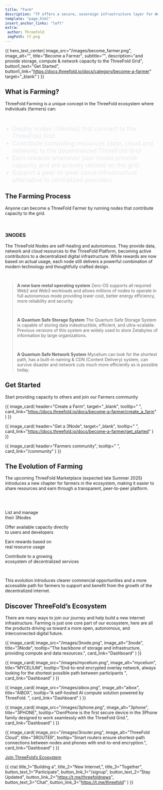 ```yaml
---
title: "Farm"
description: "TF offers a secure, sovereign infrastructure layer for Web4, delivering unparalleled scalability, incorruptible and permanent data storage, AI and Web2/Web3/Edge compatibility, and 100% uptime for a resilient digital future." # quotation marks to allow colons where used
template: "page.html"
insert_anchor_links: "left"
extra:
 author: ThreeFold
 imgPath: tf.png
---
```


<!-- section 1 (Become a Farmer) -->

{{ hero_text_center(
    image_src="/images/become_farmer.png",
    image_alt="",
    title="Become a Farmer",
    subtitle="",
    description="and provide storage, compute & network capacity to the ThreeFold Grid",
    button1_text="Get Started",
    button1_link="https://docs.threefold.io/docs/category/become-a-farmer"
    target="_blank"
) }}

<!-- ------------------------------------------------------------------------------------- -->

<!--section 2 (What is Farming)-->

<div class="lg:pb-24 pb-12 mx-auto max-w-7xl px-4 lg:px-8">

## What is Farming?

ThreeFold Farming is a unique concept in the ThreeFold ecosystem where individuals (farmers) can:

<br>
 
- Deploy nodes (3Nodes) that connect to the ThreeFold Grid
- Contribute computing resources (data, cloud and network) to the decentralized ThreeFold Grid
- Earn rewards whenever your nodes provide capacity and are actively utilized on the grid.
- Support a peer-to-peer cloud infrastructure alternative to centralized providers

</div>

<!-- ------------------------------------------------------------------------------------- -->

<!-- section 3 (The Farming Process ) -->

<div class="lg:py-24 py-12 px-4 lg:px-8">
<div class="container max-w-7xl mx-auto">

## The Farming Process 

Anyone can become a ThreeFold Farmer by running nodes that contribute capacity to the grid. 

<br>

### **3NODES**

The ThreeFold Nodes are self-healing and autonomous. They provide data, network and cloud resources to the ThreeFold Platform, becoming active contributors to a decentralized digital infrastructure. 
While rewards are now based on actual usage, each node still delivers a powerful combination of modern technology and thoughtfully crafted design.

<br>

<div class="px-4 lg:px-16">

<blockquote class=" fade-in px-6">

**A new bare metal operating system**
Zero-OS supports all required Web2 and Web3 workloads and allows millions of nodes to operate in full autonomous mode providing lower cost, better energy efficiency, more reliability and security.

<br>

**A Quantum Safe Storage System**
The Quantum Safe Storage System is capable of storing data indestructible, efficient, and ultra-scalable. Previous versions of this system are widely used to store Zetabytes of information by large organizations.

<br>

**A Quantum Safe Network System**
Mycelium can look for the shortest path, has a built-in naming & CDN (Content Delivery) system, can survive disaster and network cuts much more efficiently as is possible today.

</blockquote>
</div>
</div>
</div>

<!----------------------------------------------------------------------------------------->

<!-- section 4 (Get Started) -->

<div class="lg:py-24 py12 px-4 lg:px-8">
<div class="container max-w-7xl mx-auto">

## Get Started

Start providing capacity to others and join our Farmers community

<div class="max-w-7xl mt-16">
    <div class="flex lg:flex-row flex-col">
    
{{ image_card(
    header="Create a Farm",
    target="_blank",
    tooltip=" ",
    card_link="https://docs.threefold.io/docs/become-a-farmer/create_a_farm"
) }}

{{ image_card(
    header="Get a 3Node",
        target="_blank",
    tooltip=" ",
    card_link="https://docs.threefold.io/docs/become-a-farmer/get_started"
) }}

{{ image_card(
    header="Farmers community",
    tooltip=" ",
    card_link="/community"
) }}

</div>
</div>
</div>
</div>

<!----------------------------------------------------------------------------------------->

<!-- section 5 (The Evolution of Farming) -->

<div class="lg:py-24 py-12 px-4 lg:px-8">
<div class="container max-w-7xl mx-auto">

## The Evolution of Farming

The upcoming ThreeFold Marketplace (expected late Summer 2025) introduces a new chapter for farmers in the ecosystem, making it easier to share resources and earn through a transparent, peer-to-peer platform.

<br>


<div class="w-full h-12 my-4 gradient-bar rounded-sm"></div>

<br>

<div class="grid max-w-xl grid-cols-1 gap-x-12 gap-y-8 lg:max-w-none lg:grid-cols-4 text-center">

        
<p class="text-base">List and manage <br>their 3Nodes</p>
      
<p class="text-base">Offer available capacity directly<br> to users and developers</p>
     
<p class="text-base">Earn rewards based on<br> real resource usage</p> 
       
<p class="text-base">Contribute to a growing <br>ecosystem of decentralized services</p>

</div>

<br>

This evolution introduces clearer commercial opportunities and a more accessible path for farmers to support and benefit from the growth of the decentralized internet.

</div>
</div>

<!----------------------------------------------------------------------------------------->

<!-- section 6 (Discover ThreeFold’s Ecosystem) -->

<div class="lg:py-24 py-12 px-4 lg:px-8">
<div class="container max-w-7xl mx-auto">

## Discover ThreeFold’s Ecosystem

<div class="max-w-4xl">

There are many ways to join our journey and help build a new internet infrastructure. 
Farming is just one core part of our ecosystem, here are all the products driving us toward a more open, autonomous, and interconnected digital future.

</div>

<div class="max-w-7xl mx-4 md:mx-10 lg:mx-20 mt-16 xl:mx-auto">
    <div class="flex lg:flex-row flex-col">

{{ image_card(
    image_src="/images/3node.png",
    image_alt="3node",
    title="3Node",
    tooltip="The backbone of storage and infrastructure, providing compute and data resources.",
    card_link="Dashboard"
) }}

{{ image_card(
    image_src="/images/mycelium.png",
    image_alt="mycelium",
    title="MYCELIUM",
    tooltip="End-to-end encrypted overlay network, always looking for the shortest possible path between participants ",
    card_link="Dashboard"
) }}

{{ image_card(
    image_src="/images/aibox.png",
    image_alt="aibox",
    title="AIBOX",
    tooltip="A self-hosted AI compute solution powered by ThreeFold. ",
    card_link="Dashboard"
) }}

{{ image_card(
    image_src="/images/3phone.png",
    image_alt="3phone",
    title="3PHONE",
    tooltip="OwnPhone is the first secure device in the 3Phone family designed to work seamlessly with the ThreeFold Grid.",
    card_link="Dashboard"
) }}

{{ image_card(
    image_src="/images/3router.png",
    image_alt="ThreeFold Cloud",
    title="3ROUTER",
    tooltip="Smart routers ensure shortest-path connections between nodes and phones with end-to-end encryption.",
    card_link="Dashboard"
) }}
</div>
</div>

<div class="mt-6 lg:mt-10 flex items-center justify-center gap-x-6">
        <a href="https://docs.threefold.io/docs/category/become-a-farmer" target="_blank" class="fade-in rounded-2xl bg-white px-4 py-2 text-sm font-semibold text-black shadow-sm hover:bg-green hover:text-gray-800 focus-visible:outline focus-visible:outline-2 focus-visible:outline-offset-2">Join ThreeFold’s Ecosystem</a>
  </div>
</div>
</div>

<!----------------------------------------------------------------------------------------->

<!-- section 6 Cta -->

{{ cta(
    title_1="Building a",
    title_2="New Internet,",
    title_3="Together",  
    button_text_1="Participate",
    button_link_1="/signup",
    button_text_2="Stay Updated",
    button_link_2="https://t.me/threefoldnews",
    button_text_3="Chat",
    button_link_3="https://t.me/threefold"
) }}


<style>
  ul li {
    color:rgb(229 231 235);
    font-size: 1.25rem;
  }
  .blockquote::before {
        content: open-quote;
        font-size: 4rem;
        position: absolute;
        top: -1rem;
        left: -1rem;
        color: #8d1212;
    }

   .gradient-bar {    /* equivalent to h-12 */
    background-image: linear-gradient(to right, #000000, #9ca3af); /* black to gray-400 */
  }
</style>








